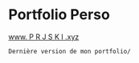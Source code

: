 # Portfolio Perso

[www. P R J S K I .xyz](https://www.prjski.xyz)
```
Dernière version de mon portfolio/
```
